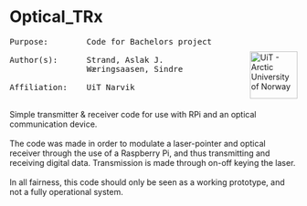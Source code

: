 # Optical_TRx

<img src="https://yt3.ggpht.com/a-/AN66SAwrqGtgHzPZtySp4wpNC7Fk7sFLn1ZWx17YSg=s900-mo-c-c0xffffffff-rj-k-no"
     width=83
     alt="UiT - Arctic University of Norway"
     style="float: right; margin-right: 0px; margin-top: 25px" />

<pre>
Purpose:        Code for Bachelors project<br>
Author(s):      Strand, Aslak J.
                Wæringsaasen, Sindre<br>
Affiliation:    UiT Narvik
</pre>


<br>
Simple transmitter &amp; receiver code for use with RPi and an optical communication device.
<br><br>
The code was made in order to modulate a laser-pointer and optical receiver through the use of a Raspberry Pi, and thus transmitting and receiving digital data. Transmission is made through on-off keying the laser. 
<br><br>
In all fairness, this code should only be seen as a working prototype, and not a fully operational system. 